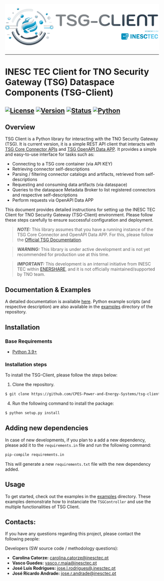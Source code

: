 <div align="center">
  <img src="/docs/source/_static/logo.png"  align="middle">
</div>

-----------------------------------------------------
# INESC TEC Client for TNO Security Gateway (TSG) Dataspace Components (TSG-Client)

[![License](https://img.shields.io/badge/License-Apache_2.0-blue.svg)](https://opensource.org/licenses/Apache-2.0)
[![Version](https://img.shields.io/badge/version-0.0.1-blue.svg)]()
[![Status](https://img.shields.io/badge/status-development-brightgreen.svg)]()
[![Python](https://img.shields.io/badge/python-3.9+-blue.svg)](https://www.python.org/downloads/release/python-390/)
-----------------------------------------------------

## Overview

TSG Client is a Python library for interacting with the TNO Security Gateway (TSG). 
It is current version, it is a simple REST API client that interacts with [TSG Core Connector APIs](https://tno-tsg.gitlab.io/docs/core-container/api/) and [TSG OpenAPI Data APP](https://gitlab.com/tno-tsg/data-apps/openapi).
It provides a simple and easy-to-use interface for tasks such as:

- Connecting to a TSG core container (via API KEY)
- Retrieving connector self-descriptions
- Parsing / filtering connector catalogs and artifacts, retrieved from self-descriptions
- Requesting and consuming data artifacts (via dataspace)
- Queries to the dataspace Metadata Broker to list registered connectors and respective self-descriptions
- Perform requests via OpenAPI Data APP

This document provides detailed instructions for setting up the INESC TEC Client for TNO Security Gateway (TSG-Client) environment. 
Please follow these steps carefully to ensure successful configuration and deployment.

> **_NOTE:_** This library assumes that you have a running instance of the TSG Core Connector and OpenAPI Data APP. For this, please follow the [Official TSG Documentation](https://tno-tsg.gitlab.io/).

> **_WARNING:_** This library is under active development and is not yet recommended for production use at this time.

> **_IMPORTANT:_** This development is an internal initiative from INESC TEC within [ENERSHARE](https://enershare.eu/), and it is not officially maintained/supported by TNO team.

## Documentation & Examples

A detailed documentation is available [here](https://cpes-power-and-energy-systems.github.io/tsg-client/).
Python example scripts (and respective description) are also available in the [examples](examples/) directory of the repository.


## Installation

###  Base Requirements

* [Python 3.9+](https://www.python.org/downloads/)

### Installation steps

To install the TSG-Client, please follow the steps below:

  1. Clone the repository.

```bash
$ git clone https://github.com/CPES-Power-and-Energy-Systems/tsg-client.git
```

  4. Run the following command to install the package:

```bash
$ python setup.py install
```

## Adding new dependencies

In case of new developments, if you plan to a add a new dependency, please add it to the `requirements.in` file and run the following command:

```bash
pip-compile requirements.in
```

This will generate a new `requirements.txt` file with the new dependency added.

## Usage
To get started, check out the examples in the [examples](./examples) directory. These examples demonstrate how to instanciate the `TSGController` and use the multiple functionalities of TSG Client.

## Contacts:

If you have any questions regarding this project, please contact the following people:

Developers (SW source code / methodology questions):
- **Carolina Catorze:** [carolina.catorze@inesctec.pt](mailto:carolina.catorze@inesctec.pt)
- **Vasco Guedes:** [vasco.r.maia@inesctec.pt](mailto:vasco.r.maia@inesctec.pt)
- **José Luís Rodrigues:** [jose.l.rodrigues@.inesctec.pt](mailto:jose.l.rodrigues@.inesctec.pt)
- **José Ricardo Andrade:** [jose.r.andrade@inesctec.pt](mailto:jose.r.andrade@inesctec.pt)

